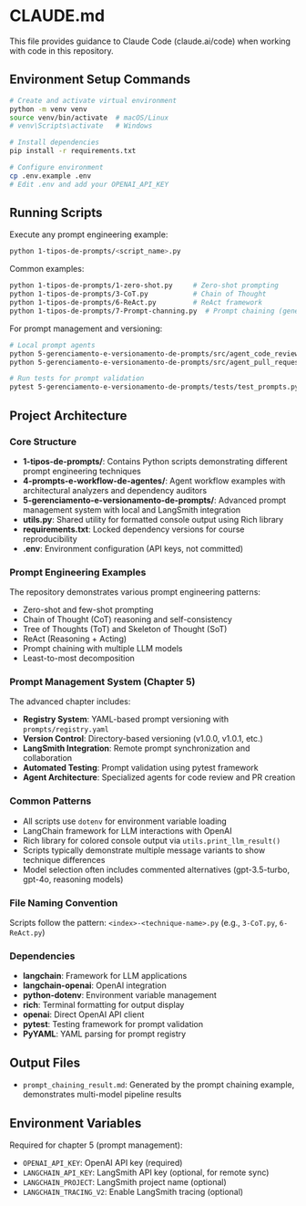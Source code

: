 # CLAUDE.md

This file provides guidance to Claude Code (claude.ai/code) when working with code in this repository.

## Environment Setup Commands

```bash
# Create and activate virtual environment
python -m venv venv
source venv/bin/activate  # macOS/Linux
# venv\Scripts\activate   # Windows

# Install dependencies
pip install -r requirements.txt

# Configure environment
cp .env.example .env
# Edit .env and add your OPENAI_API_KEY
```

## Running Scripts

Execute any prompt engineering example:
```bash
python 1-tipos-de-prompts/<script_name>.py
```

Common examples:
```bash
python 1-tipos-de-prompts/1-zero-shot.py     # Zero-shot prompting
python 1-tipos-de-prompts/3-CoT.py           # Chain of Thought
python 1-tipos-de-prompts/6-ReAct.py         # ReAct framework
python 1-tipos-de-prompts/7-Prompt-channing.py  # Prompt chaining (generates output file)
```

For prompt management and versioning:
```bash
# Local prompt agents
python 5-gerenciamento-e-versionamento-de-prompts/src/agent_code_reviewer.py
python 5-gerenciamento-e-versionamento-de-prompts/src/agent_pull_request.py

# Run tests for prompt validation
pytest 5-gerenciamento-e-versionamento-de-prompts/tests/test_prompts.py -v
```

## Project Architecture

### Core Structure
- **1-tipos-de-prompts/**: Contains Python scripts demonstrating different prompt engineering techniques
- **4-prompts-e-workflow-de-agentes/**: Agent workflow examples with architectural analyzers and dependency auditors
- **5-gerenciamento-e-versionamento-de-prompts/**: Advanced prompt management system with local and LangSmith integration
- **utils.py**: Shared utility for formatted console output using Rich library
- **requirements.txt**: Locked dependency versions for course reproducibility
- **.env**: Environment configuration (API keys, not committed)

### Prompt Engineering Examples
The repository demonstrates various prompt engineering patterns:
- Zero-shot and few-shot prompting
- Chain of Thought (CoT) reasoning and self-consistency
- Tree of Thoughts (ToT) and Skeleton of Thought (SoT)
- ReAct (Reasoning + Acting)
- Prompt chaining with multiple LLM models
- Least-to-most decomposition

### Prompt Management System (Chapter 5)
The advanced chapter includes:
- **Registry System**: YAML-based prompt versioning with `prompts/registry.yaml`
- **Version Control**: Directory-based versioning (v1.0.0, v1.0.1, etc.)
- **LangSmith Integration**: Remote prompt synchronization and collaboration
- **Automated Testing**: Prompt validation using pytest framework
- **Agent Architecture**: Specialized agents for code review and PR creation

### Common Patterns
- All scripts use `dotenv` for environment variable loading
- LangChain framework for LLM interactions with OpenAI
- Rich library for colored console output via `utils.print_llm_result()`
- Scripts typically demonstrate multiple message variants to show technique differences
- Model selection often includes commented alternatives (gpt-3.5-turbo, gpt-4o, reasoning models)

### File Naming Convention
Scripts follow the pattern: `<index>-<technique-name>.py` (e.g., `3-CoT.py`, `6-ReAct.py`)

### Dependencies
- **langchain**: Framework for LLM applications
- **langchain-openai**: OpenAI integration
- **python-dotenv**: Environment variable management
- **rich**: Terminal formatting for output display
- **openai**: Direct OpenAI API client
- **pytest**: Testing framework for prompt validation
- **PyYAML**: YAML parsing for prompt registry

## Output Files
- `prompt_chaining_result.md`: Generated by the prompt chaining example, demonstrates multi-model pipeline results

## Environment Variables
Required for chapter 5 (prompt management):
- `OPENAI_API_KEY`: OpenAI API key (required)
- `LANGCHAIN_API_KEY`: LangSmith API key (optional, for remote sync)
- `LANGCHAIN_PROJECT`: LangSmith project name (optional)
- `LANGCHAIN_TRACING_V2`: Enable LangSmith tracing (optional)